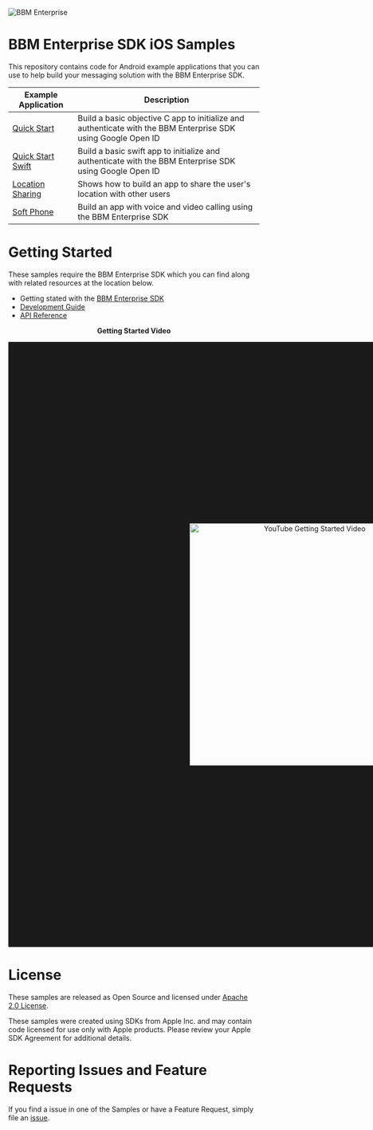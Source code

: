 ![BBM Enterprise](http://help.blackberry.com/resources/images/products/enterprise-bbm-sdk.png)

# BBM Enterprise SDK iOS Samples

This repository contains code for Android example applications that you can use to help build your messaging solution with the BBM Enterprise SDK.

| Example Application                      | Description                              |
| ---------------------------------------- | ---------------------------------------- |
| [Quick Start](https://developer.blackberry.com/files/bbm-enterprise/documents/guide/html/examples/ios/QuickStart/README.html)      | Build a basic objective C app to initialize and authenticate with the BBM Enterprise SDK using Google Open ID |
| [Quick Start Swift](https://developer.blackberry.com/files/bbm-enterprise/documents/guide/html/examples/ios/QuickStartSwift/README.html)     | Build a basic swift app to initialize and authenticate with the BBM Enterprise SDK using Google Open ID |
| [Location Sharing](https://developer.blackberry.com/files/bbm-enterprise/documents/guide/html/examples/ios/LocationSharing/README.html) | Shows how to build an app to share the user's location with other users |
| [Soft Phone](https://developer.blackberry.com/files/bbm-enterprise/documents/guide/html/examples/ios/SoftPhone/README.html) | 	Build an app with voice and video calling using the BBM Enterprise SDK|

# Getting Started

These samples require the BBM Enterprise SDK which you can find along with related resources at the location below.
    
* Getting stated with the [BBM Enterprise SDK](https://developers.blackberry.com/us/en/products/blackberry-bbm-enterprise-sdk.html)
* [Development Guide](https://developer.blackberry.com/files/bbm-enterprise/documents/guide/html/index.html)
* [API Reference](https://developer.blackberry.com/files/bbm-enterprise/documents/guide/reference/ios/index.html)

<p align="center">
 <b>Getting Started Video</b>
</p>
<p align="center">
    <a href="http://www.youtube.com/watch?feature=player_embedded&v=9A5fbfFTEo0"
      target="_blank"><img src="http://img.youtube.com/vi/9A5fbfFTEo0/0.jpg" 
      alt="YouTube Getting Started Video" width="486" height="" border="364"/></a>
</p>

# License

These samples are released as Open Source and licensed under [Apache 2.0 License](http://www.apache.org/licenses/LICENSE-2.0.html).  

These samples were created using SDKs from Apple Inc. and may contain code licensed for use only with Apple products. 
Please review your Apple SDK Agreement for additional details. 

# Reporting Issues and Feature Requests

If you find a issue in one of the Samples or have a Feature Request, simply file an [issue](https://github.com/blackberry/bbme-sdk-ios-samples/issues).


